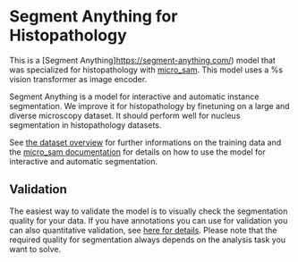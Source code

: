 # Segment Anything for Histopathology

This is a [Segment Anything]https://segment-anything.com/) model that was specialized for histopathology with [micro_sam](https://github.com/computational-cell-analytics/micro-sam).
This model uses a %s vision transformer as image encoder.

Segment Anything is a model for interactive and automatic instance segmentation.
We improve it for histopathology by finetuning on a large and diverse microscopy dataset.
It should perform well for nucleus segmentation in histopathology datasets.

See [the dataset overview](https://github.com/computational-cell-analytics/micro-sam/blob/master/doc/datasets/histopathology_v%i.md) for further informations on the training data and the [micro_sam documentation](https://computational-cell-analytics.github.io/micro-sam/micro_sam.html) for details on how to use the model for interactive and automatic segmentation.

## Validation

The easiest way to validate the model is to visually check the segmentation quality for your data.
If you have annotations you can use for validation you can also quantitative validation, see [here for details](https://computational-cell-analytics.github.io/micro-sam/micro_sam.html#9-how-can-i-evaluate-a-model-i-have-finetuned).
Please note that the required quality for segmentation always depends on the analysis task you want to solve.
